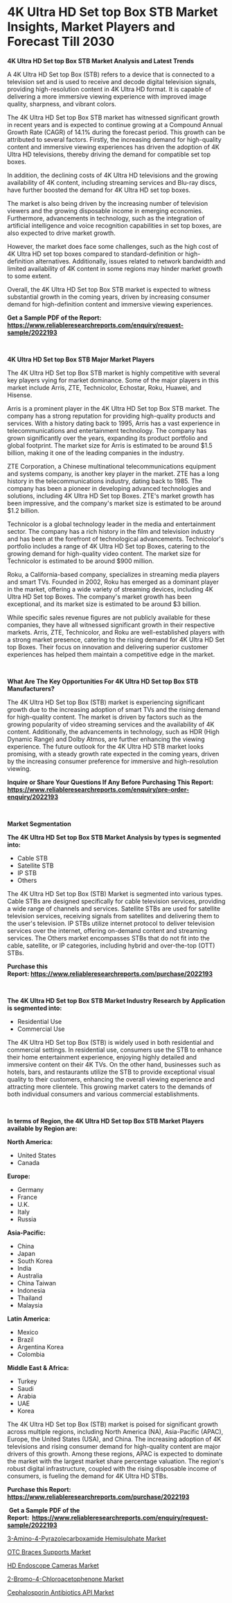 <p><h1>4K Ultra HD Set top Box STB Market Insights, Market Players and Forecast Till 2030</h1></p><p><strong>4K Ultra HD Set top Box STB Market Analysis and Latest Trends</strong></p>
<p><p>A 4K Ultra HD Set top Box (STB) refers to a device that is connected to a television set and is used to receive and decode digital television signals, providing high-resolution content in 4K Ultra HD format. It is capable of delivering a more immersive viewing experience with improved image quality, sharpness, and vibrant colors.</p><p>The 4K Ultra HD Set top Box STB market has witnessed significant growth in recent years and is expected to continue growing at a Compound Annual Growth Rate (CAGR) of 14.1% during the forecast period. This growth can be attributed to several factors. Firstly, the increasing demand for high-quality content and immersive viewing experiences has driven the adoption of 4K Ultra HD televisions, thereby driving the demand for compatible set top boxes.</p><p>In addition, the declining costs of 4K Ultra HD televisions and the growing availability of 4K content, including streaming services and Blu-ray discs, have further boosted the demand for 4K Ultra HD set top boxes.</p><p>The market is also being driven by the increasing number of television viewers and the growing disposable income in emerging economies. Furthermore, advancements in technology, such as the integration of artificial intelligence and voice recognition capabilities in set top boxes, are also expected to drive market growth.</p><p>However, the market does face some challenges, such as the high cost of 4K Ultra HD set top boxes compared to standard-definition or high-definition alternatives. Additionally, issues related to network bandwidth and limited availability of 4K content in some regions may hinder market growth to some extent.</p><p>Overall, the 4K Ultra HD Set top Box STB market is expected to witness substantial growth in the coming years, driven by increasing consumer demand for high-definition content and immersive viewing experiences.</p></p>
<p><strong>Get a Sample PDF of the Report:&nbsp; <a href="https://www.reliableresearchreports.com/enquiry/request-sample/2022193">https://www.reliableresearchreports.com/enquiry/request-sample/2022193</a></strong></p>
<p>&nbsp;</p>
<p><strong>4K Ultra HD Set top Box STB Major Market Players</strong></p>
<p><p>The 4K Ultra HD Set top Box STB market is highly competitive with several key players vying for market dominance. Some of the major players in this market include Arris, ZTE, Technicolor, Echostar, Roku, Huawei, and Hisense.</p><p>Arris is a prominent player in the 4K Ultra HD Set top Box STB market. The company has a strong reputation for providing high-quality products and services. With a history dating back to 1995, Arris has a vast experience in telecommunications and entertainment technology. The company has grown significantly over the years, expanding its product portfolio and global footprint. The market size for Arris is estimated to be around $1.5 billion, making it one of the leading companies in the industry. </p><p>ZTE Corporation, a Chinese multinational telecommunications equipment and systems company, is another key player in the market. ZTE has a long history in the telecommunications industry, dating back to 1985. The company has been a pioneer in developing advanced technologies and solutions, including 4K Ultra HD Set top Boxes. ZTE's market growth has been impressive, and the company's market size is estimated to be around $1.2 billion. </p><p>Technicolor is a global technology leader in the media and entertainment sector. The company has a rich history in the film and television industry and has been at the forefront of technological advancements. Technicolor's portfolio includes a range of 4K Ultra HD Set top Boxes, catering to the growing demand for high-quality video content. The market size for Technicolor is estimated to be around $900 million.</p><p>Roku, a California-based company, specializes in streaming media players and smart TVs. Founded in 2002, Roku has emerged as a dominant player in the market, offering a wide variety of streaming devices, including 4K Ultra HD Set top Boxes. The company's market growth has been exceptional, and its market size is estimated to be around $3 billion.</p><p>While specific sales revenue figures are not publicly available for these companies, they have all witnessed significant growth in their respective markets. Arris, ZTE, Technicolor, and Roku are well-established players with a strong market presence, catering to the rising demand for 4K Ultra HD Set top Boxes. Their focus on innovation and delivering superior customer experiences has helped them maintain a competitive edge in the market.</p></p>
<p>&nbsp;</p>
<p><strong>What Are The Key Opportunities For 4K Ultra HD Set top Box STB Manufacturers?</strong></p>
<p><p>The 4K Ultra HD Set top Box (STB) market is experiencing significant growth due to the increasing adoption of smart TVs and the rising demand for high-quality content. The market is driven by factors such as the growing popularity of video streaming services and the availability of 4K content. Additionally, the advancements in technology, such as HDR (High Dynamic Range) and Dolby Atmos, are further enhancing the viewing experience. The future outlook for the 4K Ultra HD STB market looks promising, with a steady growth rate expected in the coming years, driven by the increasing consumer preference for immersive and high-resolution viewing.</p></p>
<p><strong>Inquire or Share Your Questions If Any Before Purchasing This Report: <a href="https://www.reliableresearchreports.com/enquiry/pre-order-enquiry/2022193">https://www.reliableresearchreports.com/enquiry/pre-order-enquiry/2022193</a></strong></p>
<p>&nbsp;</p>
<p><strong>Market Segmentation</strong></p>
<p><strong>The 4K Ultra HD Set top Box STB Market Analysis by types is segmented into:</strong></p>
<p><ul><li>Cable STB</li><li>Satellite STB</li><li>IP STB</li><li>Others</li></ul></p>
<p><p>The 4K Ultra HD Set top Box (STB) Market is segmented into various types. Cable STBs are designed specifically for cable television services, providing a wide range of channels and services. Satellite STBs are used for satellite television services, receiving signals from satellites and delivering them to the user's television. IP STBs utilize internet protocol to deliver television services over the internet, offering on-demand content and streaming services. The Others market encompasses STBs that do not fit into the cable, satellite, or IP categories, including hybrid and over-the-top (OTT) STBs.</p></p>
<p><strong>Purchase this Report:&nbsp;<a href="https://www.reliableresearchreports.com/purchase/2022193">https://www.reliableresearchreports.com/purchase/2022193</a></strong></p>
<p>&nbsp;</p>
<p><strong>The 4K Ultra HD Set top Box STB Market Industry Research by Application is segmented into:</strong></p>
<p><ul><li>Residential Use</li><li>Commercial Use</li></ul></p>
<p><p>The 4K Ultra HD Set top Box (STB) is widely used in both residential and commercial settings. In residential use, consumers use the STB to enhance their home entertainment experience, enjoying highly detailed and immersive content on their 4K TVs. On the other hand, businesses such as hotels, bars, and restaurants utilize the STB to provide exceptional visual quality to their customers, enhancing the overall viewing experience and attracting more clientele. This growing market caters to the demands of both individual consumers and various commercial establishments.</p></p>
<p>&nbsp;</p>
<p><strong>In terms of Region, the 4K Ultra HD Set top Box STB Market Players available by Region are:</strong></p>
<p>
    <p> <strong> North America: </strong>
        <ul>
            <li>United States</li>
            <li>Canada</li>
        </ul>
        </p> 
    <p> <strong> Europe: </strong>
        <ul>
            <li>Germany</li>
            <li>France</li>
            <li>U.K.</li>
            <li>Italy</li>
            <li>Russia</li>
        </ul>
        </p> 
    <p> <strong> Asia-Pacific: </strong>
        <ul>
            <li>China</li>
            <li>Japan</li>
            <li>South Korea</li>
            <li>India</li>
            <li>Australia</li>
            <li>China Taiwan</li>
            <li>Indonesia</li>
            <li>Thailand</li>
            <li>Malaysia</li>
        </ul>
        </p> 
    <p> <strong> Latin America: </strong>
        <ul>
            <li>Mexico</li>
            <li>Brazil</li>
            <li>Argentina Korea</li>
            <li>Colombia</li>
        </ul>
        </p> 
    <p> <strong> Middle East & Africa: </strong>
        <ul>
            <li>Turkey</li>
            <li>Saudi</li>
            <li>Arabia</li>
            <li>UAE</li>
            <li>Korea</li>
        </ul>
    </p>
    </p>
<p><p>The 4K Ultra HD Set top Box (STB) market is poised for significant growth across multiple regions, including North America (NA), Asia-Pacific (APAC), Europe, the United States (USA), and China. The increasing adoption of 4K televisions and rising consumer demand for high-quality content are major drivers of this growth. Among these regions, APAC is expected to dominate the market with the largest market share percentage valuation. The region's robust digital infrastructure, coupled with the rising disposable income of consumers, is fueling the demand for 4K Ultra HD STBs.</p></p>
<p><strong>Purchase this Report: <a href="https://www.reliableresearchreports.com/purchase/2022193">https://www.reliableresearchreports.com/purchase/2022193</a></strong></p>
<p>&nbsp;<strong>Get a Sample PDF of the Report:&nbsp;&nbsp;<a href="https://www.reliableresearchreports.com/enquiry/request-sample/2022193">https://www.reliableresearchreports.com/enquiry/request-sample/2022193</a></strong></p>
<p><strong></strong></p>
<p><p><a href="https://medium.com/@pair.holy.proof/3-amino-4-pyrazolecarboxamide-hemisulphate-market-exploring-market-share-market-trends-and-45daed457753">3-Amino-4-Pyrazolecarboxamide Hemisulphate Market</a></p><p><a href="https://github.com/scarol104/Market-Research-Report-List-1/blob/main/otc-braces-supports-market.md">OTC Braces Supports Market</a></p><p><a href="https://github.com/deliacustodio40/Market-Research-Report-List-1/blob/main/hd-endoscope-cameras-market.md">HD Endoscope Cameras Market</a></p><p><a href="https://medium.com/@wall.see.write/2-bromo-4-chloroacetophenone-market-competitive-analysis-market-trends-and-forecast-to-2030-680cda3b9e96">2-Bromo-4-Chloroacetophenone Market</a></p><p><a href="https://medium.com/@lap.snake.again/cephalosporin-antibiotics-api-market-furnishes-information-on-market-share-market-trends-and-1b1011b3b739">Cephalosporin Antibiotics API Market</a></p></p>